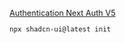 [Authentication Next Auth V5](https://www.youtube.com/watch?v=1MTyCvS05V4)

```
npx shadcn-ui@latest init
```
